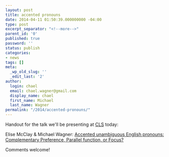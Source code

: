 ```yaml
---
layout: post
title: accented pronouns
date: 2014-04-11 01:50:39.000000000 -04:00
type: post
excerpt_separator: "<!--more-->"
parent_id: '0'
published: true
password: ''
status: publish
categories:
- news
tags: []
meta:
  _wp_old_slug: ''
  _edit_last: '2'
author:
  login: chael
  email: chael.wagner@gmail.com
  display_name: chael
  first_name: Michael
  last_name: Wagner
permalink: "/2014/accented-pronouns/"
---
```

Handout for the talk we'll be presenting at [CLS](http://) today:

Elise McClay & Michael Wagner: [Accented unambiguous English pronouns: Complementary Preference, Parallel function, or Focus?](http://prosodylab.org/~chael/www/papers/mcclaywagner14_handout.pdf)

Comments welcome!


